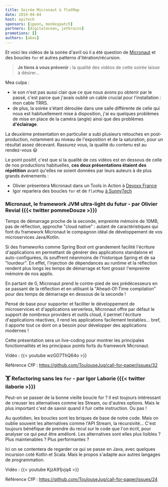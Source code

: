 ```yaml
---
title: Soirée Micronaut & flatMap
date: 2019-04-04
host: epitech
sponsors: [ippon, monkeypatch]
partners: [digitalocean, jetbrains]
promotions: []
authors: [abos]
---
```


Et voici les vidéos de la soirée d'avril où il a été question de [Micronaut](https://micronaut.io/)
et des boucles `for` et autres patterns d'itération/récursion.

> **Je tiens à vous prévenir :** la qualité des vidéos de cette soirée laisse à désirer...  

Mea culpa :

* le son n'est pas aussi clair que ce que nous avons pu obtenir par le passé, c'est
  parce que j'avais oublié un cable crucial pour l'installation : mon cable TRRS.
* de plus, la soirée s'étant déroulée dans une salle différente de celle qui nous est habituellement mise à disposition,
  j'ai eu quelques problèmes de mise en place de la caméra (angle) ainsi que des problèmes **d'éclairage**.
  
La deuxième présentation en particulier a subi plusieurs retouches en post-production, notamment au niveau de
l'exposition et de la saturation, pour un résultat assez décevant. Rassurez vous, la qualité du contenu est au
rendez-vous 😃

Le point positif, c'est que si la qualité de ces vidéos est en dessous de celle de nos productions habituelles,
**ces deux présentations étaient des répétition** avant qu'elles ne soient données par leurs auteurs à de plus grands
événements :

* Olivier présentera Micronaut dans un Tools in Action à [Devoxx France](https://cfp.devoxx.fr/2019/talk/WPM-6585/Micronaut,_le_framework_JVM_ultra-light_du_futur)
* Igor reparlera des boucles `for` et de `flatMap` [à SunnyTech](https://sunny-tech.io/schedule/2019-06-27?sessionId=45)

### Micronaut, le framework JVM ultra-light du futur - par Olivier Revial ({{< twitter pommeDouze >}})

Temps de démarrage proche de la seconde, empreinte mémoire de 10MB, pas de réflection, approche "cloud native" : autant de caractéristiques qui font du framework Micronaut le compagnon idéal de développement de vos microservices Java/Kotlin.

Si des frameworks comme Spring Boot ont grandement facilité l'écriture d'applications en permettant de générer des applications standalone et auto-configurées, ils souffrent néanmoins de l'historique Spring et de sa "lourdeur". En effet, l'injection de dépendances au runtime et la réflection rendent plus longs les temps de démarrage et font grossir l'empreinte mémoire de nos applis.

En partant de 0, Micronaut prend le contre-pied de ses prédécesseurs en se passant de la réflection et en utilisant la "Ahead-Of-Time compilation" pour des temps de démarrage en dessous de la seconde !

Pensé de base pour supporter et faciliter le développement de microservices et d'applications serverless, Micronaut offre par défaut le support de nombreux providers et outils cloud, il permet l'écriture d'applications réactives, il rend les applications facilement testables... bref, il apporte tout ce dont on a besoin pour développer des applications modernes !

Cette présentation sera un live-coding pour montrer les principales fonctionnalités et les principaux points forts du framework Micronaut.

Vidéo : {{< youtube wzGD7ThQ64o >}}

Référence CfP : https://github.com/ToulouseJug/call-for-paper/issues/32

### 🏋️‍️ Refactoring sans les `for` - par Igor Laborie ({{< twitter ilaborie >}})

Peut-on se passer de la bonne vieille boucle for ?
Il est toujours intéressant de creuser les alternatives comme les Stream, ou d'autres options.
Mais le plus important c'est de savoir quand il fuir cette instruction. Ou pas !

Au quotidien, les boucles sont les briques de base de notre code.
Mais on oublie souvent les alternatives comme l'API Stream, la récursivité...
C'est toujours bénéfique de prendre du recul sur le code que l'on écrit, pour analyser ce qui peut être amélioré.
Les alternatives sont elles plus lisibles ? Plus maintenables ? Plus performantes ?

Ici on se contentera de regarder ce qui se passe en Java, avec quelques incursion coté Kotlin et Scala.
Mais le propos s'adapte aux autres langages de programmation.

Vidéo : {{< youtube KjzA91jvjq4 >}}

Référence CfP : https://github.com/ToulouseJug/call-for-paper/issues/24
